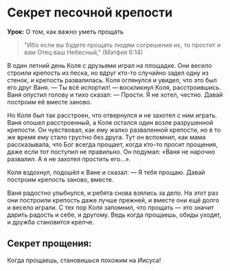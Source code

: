 # Секрет песочной крепости

**Урок:** О том, как важно уметь прощать

> "Ибо если вы будете прощать людям согрешения их, то простит и вам Отец ваш Небесный," (Матфея 6:14)

В один летний день Коля с друзьями играл на площадке. Они весело строили крепость из песка, но вдруг кто-то случайно задел одну из стенок, и крепость развалилась. Коля оглянулся и увидел, что это был его друг Ваня.
— Ты всё испортил! — воскликнул Коля, расстроившись.
Ваня опустил голову и тихо сказал:
— Прости. Я не хотел, честно. Давай построим её вместе заново.

Но Коля был так расстроен, что отвернулся и не захотел с ним играть. Ваня отошел расстроенный, а Коля остался один возле разрушенной крепости. Он чувствовал, как ему жалко разваленной крепости, но в то же время ему стало грустно без друга.
Тут он вспомнил, как мама рассказывала, что Бог всегда прощает, когда кто-то просит прощения, даже если тот поступил не правильно. Он подумал: «Ваня не нарочно развалил. А я не захотел простить его...».

Коля вздохнул, подошёл к Ване и сказал:
— Я тебя прощаю. Давай построим крепость заново, вместе.

Ваня радостно улыбнулся, и ребята снова взялись за дело. На этот раз они построили крепость даже лучше прежней, и вместе они ещё долго и весело играли.
С тех пор Коля запомнил, что прощать — это значит дарить радость и себе, и другому. Ведь когда прощаешь, обиды уходят, и дружба становится крепче.

## Секрет прощения:
Когда прощаешь, становишься похожим на Иисуса!
